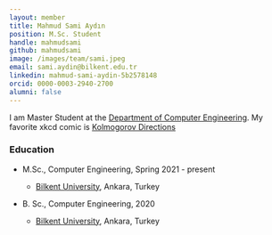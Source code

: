 ```yaml
---
layout: member
title: Mahmud Sami Aydın
position: M.Sc. Student
handle: mahmudsami
github: mahmudsami
image: /images/team/sami.jpeg
email: sami.aydin@bilkent.edu.tr
linkedin: mahmud-sami-aydin-5b2578148
orcid: 0000-0003-2940-2700
alumni: false
---
```


I am Master Student at the [Department of Computer Engineering](http://www.cs.bilkent.edu.tr/). My favorite xkcd comic is [Kolmogorov Directions](https://xkcd.com/1155/)

### Education

- M.Sc., Computer Engineering, Spring 2021 - present
  - [Bilkent University](http://www.cs.bilkent.edu.tr/), Ankara, Turkey

- B. Sc., Computer Engineering, 2020
  - [Bilkent University](http://www.cs.bilkent.edu.tr/), Ankara, Turkey


